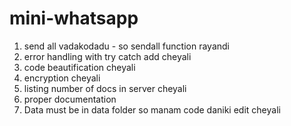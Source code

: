# mini-whatsapp

1. send all vadakodadu - so sendall function rayandi
2. error handling with try catch add cheyali
3. code beautification cheyali
4. encryption cheyali
5. listing number of docs in server cheyali
6. proper documentation
7. Data must be in data folder so manam code daniki edit cheyali


